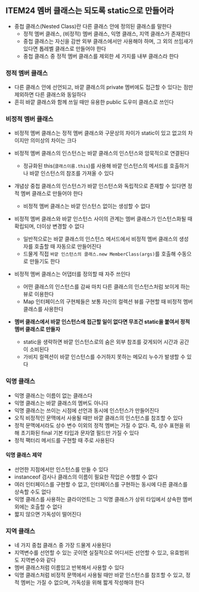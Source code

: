 ## ITEM24 멤버 클래스는 되도록 static으로 만들어라
- 중첩 클래스(Nested Class)란 다른 클래스 안에 정의된 클래스를 말한다
	- 정적 멤버 클래스, (비정적) 멤버 클래스, 익명 클래스, 지역 클래스가 존재한다
	- 중첩 클래스는 자신을 감싼 외부 클래스에서만 사용해야 하며, 그 외의 쓰임새가 있다면 톱레벨 클래스로 만들어야 한다
	- 중첩 클래스 중 정적 멤버 클래스를 제외한 세 가지를 내부 클래스라 한다

### 정적 멤버 클래스
- 다른 클래스 안에 선언되고, 바깥 클래스의 private 멤버에도 접근할 수 있다는 점만 제외하면 다른 클래스와 동일하다
- 흔히 바깥 클래스와 함께 쓰일 때만 유용한 public 도우미 클래스로 쓰인다

### 비정적 멤버 클래스
- 비정적 멤버 클래스는 정적 멤버 클래스와 구문상의 차이가 static이 있고 없고의 차이지만 의미상의 차이는 크다
- 비정적 멤버 클래스의 인스턴스는 바깥 클래스의 인스턴스와 암묵적으로 연결된다
	- 정규화된 this(`클래스이름.this`)를 사용해 바깥 인스턴스의 메서드를 호출하거나 바깥 인스턴스의 참조를 가져올 수 있다
- 개념상 중첩 클래스의 인스턴스가 바깥 인스턴스와 독립적으로 존재할 수 있다면 정적 멤버 클래스로 만들어야 한다
	- 비정적 멤버 클래스는 바깥 인스턴스 없이는 생성할 수 없다
- 비정적 멤버 클래스와 바깥 인스턴스 사이의 관계는 멤버 클래스가 인스턴스화될 때 확립되며, 더이상 변경할 수 없다
	- 일반적으로는 바깥 클래스의 인스턴스 메서드에서 비정적 멤버 클래스의 생성자를 호출할 때 자동으로 만들어진다
	- 드물게 직접 `바깥 인스턴스의 클래스.new MemberClass(args)`를 호출해 수동으로 만들기도 한다
- 비정적 멤버 클래스는 어댑터를 정의할 때 자주 쓰인다
	- 어떤 클래스의 인스턴스를 감싸 마치 다른 클래스의 인스턴스처럼 보이게 하는 뷰로 이용한다
	- Map 인터페이스의 구현체들은 보통 자신의 컬렉션 뷰를 구현할 때 비정적 멤버 클래스를 사용한다

- **멤버 클래스에서 바깥 인스턴스에 접근할 일이 없다면 무조건 static을 붙여서 정적 멤버 클래스로 만들자**
	- static을 생략하면 바깥 인스턴스로의 숨은 외부 참조를 갖게되어 시간과 공간이 소비된다
	- 가비지 컬렉션이 바깥 인스턴스를 수거하지 못하는 메모리 누수가 발생할 수 있다

### 익명 클래스
- 익명 클래스는 이름이 없는 클래스다
- 익명 클래스는 바깥 클래스의 멤버도 아니다
- 익명 클래스는 쓰이는 시점에 선언과 동시에 인스턴스가 만들어진다
- 오직 비정적인 문맥에서 사용될 때만 바깥 클래스의 인스턴스를 참조할 수 있다
- 정적 문맥에서라도 상수 변수 이외의 정적 멤버는 가질 수 없다. 즉, 상수 표현을 위해 초기화된 final 기본 타입과 문자열 필드만 가질 수 있다
- 정적 팩터리 메서드를 구현할 때 주로 사용된다

#### 익명 클래스 제약
- 선언한 지점에서만 인스턴스를 만들 수 있다
- instanceof 검사나 클래스의 이름이 필요한 작업은 수행할 수 없다
- 여러 인터페이스를 구현할 수 없고, 인터페이스를 구현하는 동시에 다른 클래스를 상속할 수도 없다
- 익명 클래스를 사용하는 클라이언트는 그 익명 클래스가 상위 타입에서 상속한 멤버 외에는 호출할 수 없다
- 짧지 않으면 가독성이 떨어진다

### 지역 클래스
- 네 가지 중첩 클래스 중 가장 드물게 사용된다
- 지역변수를 선언할 수 있는 곳이면 실질적으로 어디서든 선언할 수 있고, 유효범위도 지역변수와 같다
- 멤버 클래스처럼 이름있고 반복해서 사용할 수 있다
- 익명 클래스처럼 비정적 문맥에서 사용될 때만 바깥 인스턴스를 참조할 수 있고, 정적 멤버는 가질 수 없으며, 가독성을 위해 짧게 작성해야 한다